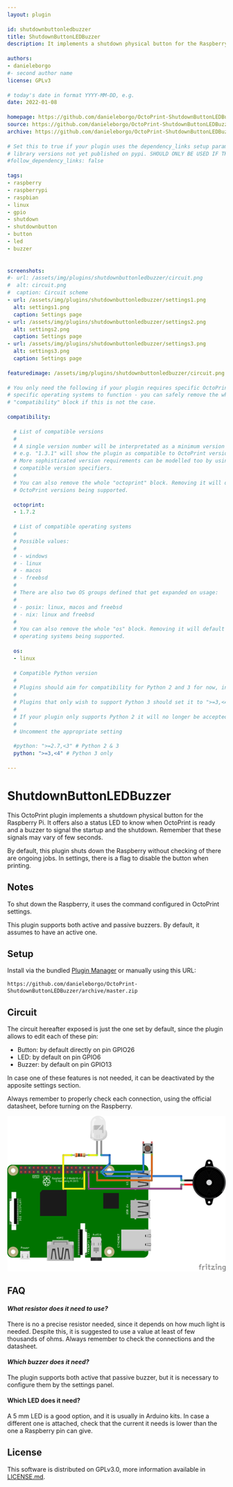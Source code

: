 ```yaml
---
layout: plugin

id: shutdownbuttonledbuzzer
title: ShutdownButtonLEDBuzzer
description: It implements a shutdown physical button for the Raspberry Pi, with a buzzer and a status LED.

authors:
- danieleborgo
#- second author name
license: GPLv3

# today's date in format YYYY-MM-DD, e.g.
date: 2022-01-08

homepage: https://github.com/danieleborgo/OctoPrint-ShutdownButtonLEDBuzzer
source: https://github.com/danieleborgo/OctoPrint-ShutdownButtonLEDBuzzer
archive: https://github.com/danieleborgo/OctoPrint-ShutdownButtonLEDBuzzer/archive/master.zip

# Set this to true if your plugin uses the dependency_links setup parameter to include
# library versions not yet published on pypi. SHOULD ONLY BE USED IF THERE IS NO OTHER OPTION!
#follow_dependency_links: false

tags:
- raspberry
- raspberrypi
- raspbian
- linux
- gpio
- shutdown
- shutdownbutton
- button
- led
- buzzer


screenshots:
#- url: /assets/img/plugins/shutdownbuttonledbuzzer/circuit.png
#  alt: circuit.png
#  caption: Circuit scheme
- url: /assets/img/plugins/shutdownbuttonledbuzzer/settings1.png
  alt: settings1.png
  caption: Settings page
- url: /assets/img/plugins/shutdownbuttonledbuzzer/settings2.png
  alt: settings2.png
  caption: Settings page
- url: /assets/img/plugins/shutdownbuttonledbuzzer/settings3.png
  alt: settings3.png
  caption: Settings page

featuredimage: /assets/img/plugins/shutdownbuttonledbuzzer/circuit.png

# You only need the following if your plugin requires specific OctoPrint versions or
# specific operating systems to function - you can safely remove the whole
# "compatibility" block if this is not the case.

compatibility:

  # List of compatible versions
  #
  # A single version number will be interpretated as a minimum version requirement,
  # e.g. "1.3.1" will show the plugin as compatible to OctoPrint versions 1.3.1 and up.
  # More sophisticated version requirements can be modelled too by using PEP440
  # compatible version specifiers.
  #
  # You can also remove the whole "octoprint" block. Removing it will default to all
  # OctoPrint versions being supported.

  octoprint:
  - 1.7.2

  # List of compatible operating systems
  #
  # Possible values:
  #
  # - windows
  # - linux
  # - macos
  # - freebsd
  #
  # There are also two OS groups defined that get expanded on usage:
  #
  # - posix: linux, macos and freebsd
  # - nix: linux and freebsd
  #
  # You can also remove the whole "os" block. Removing it will default to all
  # operating systems being supported.

  os:
  - linux

  # Compatible Python version
  #
  # Plugins should aim for compatibility for Python 2 and 3 for now, in which case the value should be ">=2.7,<4".
  #
  # Plugins that only wish to support Python 3 should set it to ">=3,<4".
  #
  # If your plugin only supports Python 2 it will no longer be accepted on the plugin repository.
  #
  # Uncomment the appropriate setting

  #python: ">=2.7,<3" # Python 2 & 3
  python: ">=3,<4" # Python 3 only

---
```


# ShutdownButtonLEDBuzzer

This OctoPrint plugin implements a shutdown physical button
for the Raspberry Pi. It offers also a status LED to know when
OctoPrint is ready and a buzzer to signal the startup and
the shutdown. Remember that these signals may vary of few
seconds.

By default, this plugin shuts down the Raspberry without
checking of there are ongoing jobs. In settings, there is
a flag to disable the button when printing.

## Notes

To shut down the Raspberry, it uses the command configured in
OctoPrint settings.

This plugin supports both active and passive buzzers. By default,
it assumes to have an active one.

## Setup

Install via the bundled
[Plugin Manager](
https://docs.octoprint.org/en/master/bundledplugins/pluginmanager.html)
or manually using this URL:

    https://github.com/danieleborgo/OctoPrint-ShutdownButtonLEDBuzzer/archive/master.zip


## Circuit

The circuit hereafter exposed is just the one set by default,
since the plugin allows to edit each of these pin:

- Button: by default directly on pin GPIO26
- LED: by default on pin GPIO6
- Buzzer: by default on pin GPIO13

In case one of these features is not needed, it can be
deactivated by the apposite settings section.

Always remember to properly check each connection, using
the official datasheet, before turning on the Raspberry.

![circuit](/assets/img/plugins/shutdownbuttonledbuzzer/circuit.png)

## FAQ

#### _What resistor does it need to use?_

There is no a precise resistor needed, since it depends on how much
light is needed. Despite this, it is suggested to use a value at
least of few thousands of ohms. Always remember to check the
connections and the datasheet.

#### _Which buzzer does it need?_

The plugin supports both active that passive buzzer, but it is
necessary to configure them by the settings panel.

#### Which LED does it need?

A 5 mm LED is a good option, and it is usually in Arduino kits.
In case a different one is attached, check that the current it needs
is lower than the one a Raspberry pin can give.

## License

This software is distributed on GPLv3.0, more information
available in [LICENSE.md](
https://github.com/danieleborgo/OctoPrint-ShutdownButtonLEDBuzzer/blob/master/LICENSE.md).

